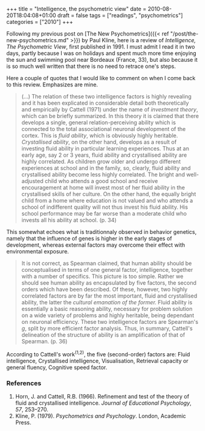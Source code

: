 +++
title = "Intelligence, the psychometric view"
date = 2010-08-20T18:04:08+01:00
draft = false
tags = ["readings", "psychometrics"]
categories = ["2010"]
+++

Following my previous post on [The New Psychometrics]({{< ref "/post/the-new-psychometrics.md" >}}) by Paul Kline, here is a review of *Intelligence, The Psychometric View*, first published in 1991. I must admit I read it in two days, partly because I was on holidays and spent much more time enjoying the sun and swimming pool near Bordeaux (France, 33), but also because it is so much well written that there is no need to retrace one's steps.

<!--more-->

Here a couple of quotes that I would like to comment on when I come back to this review. Emphasizes are mine.

> (…) The relation of these two intelligence factors is highly revealing and it has been explicated in considerable detail both theoretically and empirically by Cattell (1971) under the name of *investment theory*, which can be briefly summarized. In this theory it is claimed that there develops a single, general relation-perceiving ability which is connected to the total associational neuronal development of the cortex. This is *fluid ability*, which is obviously highly heritable. *Crystallised ability*, on the other hand, develops as a result of investing fluid ability in particular learning experiences. Thus at an early age, say 2 or 3 years, fluid ability and crystallised ability are highly correlated. As children grow older and undergo different experiences at school and in the family, so, clearly, fluid ability and crystallised ability become less highly correlated. The bright and well-adjusted child who attends a good school and receive encouragement at home will invest most of her fluid ability in the crystallised skills of her culture. On the other hand, the equally bright child from a home where education is not valued and who attends a school of indifferent quality will not thus invest his fluid ability. His school performance may be far worse than a moderate child who invests all his ability at school. (p. 34)

This somewhat echoes what is traditionnaly observed in behavior genetics, namely that the influence of genes is higher in the early stages of development, whereas external factors may overcome their effect with environmental exposure.

> It is not correct, as Spearman claimed, that human ability should be conceptualised in terms of one general factor, intelligence, together with a number of specifics. This picture is too simple. Rather we should see human ability as encapsulated by five factors, the second orders which have been described. Of these, however, two highly correlated factors are by far the most important, fluid and crystallised ability, the latter the *cultural emanation of the former.* Fluid ability is essentially a basic reasoning ability, necessary for problem solution on a wide variety of problems and highly heritable, being dependant on neuronal efficiency. These two intelligence factors are Spearman's *g*, split by more efficient factor analysis. Thus, in summary, Cattell's delineation of the structure of ability is an amplification of that of Spearman. (p. 36)

According to Cattell's work<sup>(1,2)</sup>, the five (second-order) factors are: Fluid intelligence, Crystallised intelligence, Visualisation, Retrieval capacity or general fluency, Cognitive speed factor.

### References

1. Horn, J. and Cattell, R.B. (1966). Refinement and test of the theory of fluid and crystallised intelligence. *Journal of Educational Psychology*, *57*, 253–270.
2. Kline, P. (1979). *Psychometrics and Psychology*. London, Academic Press.
